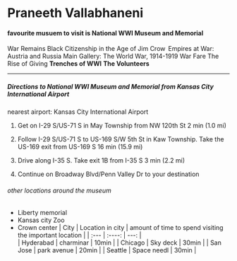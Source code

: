 # Praneeth Vallabhaneni
#### favourite musuem to visit is National WWI Museum and Memorial
War Remains
Black Citizenship in the Age of Jim Crow 
Empires at War: Austria and Russia
Main Gallery: The World War, 1914-1919
War Fare
The Rise of Giving
**Trenches of WWI**
**The Volunteers**
_________________________________________

##### Directions to National WWI Museum and Memorial from Kansas City International Airport
nearest airport: Kansas City International Airport
1. Get on I-29 S/US-71 S in May Township from NW 120th St
2 min (1.0 mi)

2. Follow I-29 S/US-71 S to US-169 S/W 5th St in Kaw Township. Take the US-169 exit from US-169 S
16 min (15.9 mi)

3. Drive along I-35 S. Take exit 1B from I-35 S
3 min (2.2 mi)

4. Continue on Broadway Blvd/Penn Valley Dr to your destination
###### other locations around the museum 
* Liberty memorial
* Kansas city Zoo
* Crown center
| City        | Location in city |  amount of time to spend visiting the important location |
| :---        |    :----:        |          ---:                                            |  
| Hyderabad   |     charminar    |         10min                                            |
| Chicago     |     Sky deck     |         30min                                            |
| San Jose    |     park avenue  |         20min                                            |
| Seattle     |     Space needl  |          30min                                           |           